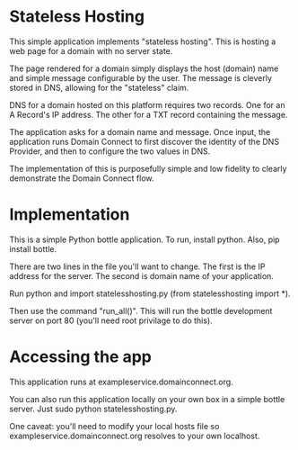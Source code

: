 # Stateless Hosting

This simple application implements "stateless hosting". This is hosting a web page for a domain with no server state.
 
The page rendered for a domain simply displays the host (domain) name and simple message configurable by the user. The message
is cleverly stored in DNS, allowing for the "stateless" claim.

DNS for a domain hosted on this platform requires two records.  One for an A Record's IP address. The other for a TXT
record containing the message.

The application asks for a domain name and message. Once input, the application runs Domain Connect to first discover
the identity of the DNS Provider, and then to configure the two values in DNS.

The implementation of this is purposefully simple and low fidelity to clearly demonstrate the Domain Connect flow.

# Implementation

This is a simple Python bottle application. To run, install python. Also, pip install bottle.

There are two lines in the file you'll want to change. The first is the IP address for the server. The second is domain name of your
application.

Run python and import statelesshosting.py (from statelesshosting import *).

Then use the command "run_all()". This will run the bottle development server on port 80 (you'll need root privilage to do this).

# Accessing the app

This application runs at exampleservice.domainconnect.org.

You can also run this application locally on your own box in a simple bottle server.  Just sudo python statelesshosting.py.

One caveat: you'll need to modify your local hosts file so exampleservice.domainconnect.org resolves to your own localhost.

